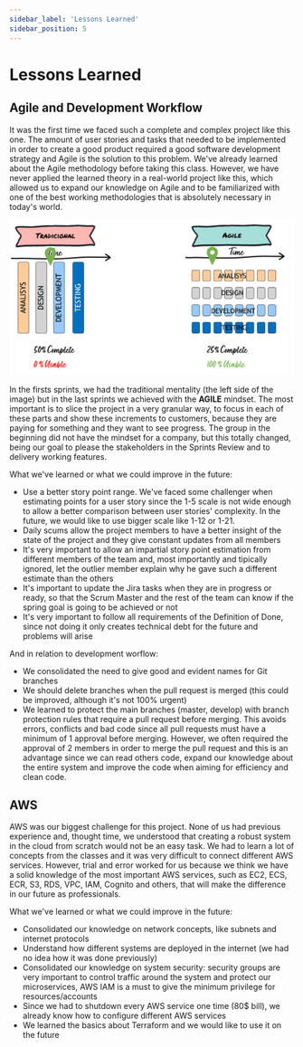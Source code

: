 ```yaml
---
sidebar_label: 'Lessons Learned'
sidebar_position: 5
---
```


# Lessons Learned

## Agile and Development Workflow 

It was the first time we faced such a complete and complex project like this one. The amount of user stories and tasks that needed to be implemented in order to create a good product required a good software development strategy and Agile is the solution to this problem. We've already learned about the Agile methodology before taking this class. However, we have never applied the learned theory in a real-world project like this, which allowed us to expand our knowledge on Agile and to be familiarized with one of the best working methodologies that is absolutely necessary in today's world.

![AGILE vs TRADICIONAL](../static/img/main_difference.png)

In the firsts sprints, we had the traditional mentality (the left side of the image) but in the last sprints we achieved with the **AGILE** mindset. The most important is to slice the project in a very granular way, to focus in each of these parts and show these increments to customers, because they are paying for something and they want to see progress. The group in the beginning did not have the mindset for a company, but this totally changed, being our goal to please the stakeholders in the Sprints Review and to delivery working features.

What we've learned or what we could improve in the future:

- Use a better story point range. We've faced some challenger when estimating points for a user story since the 1-5 scale is not wide enough to allow a better comparison between user stories' complexity. In the future, we would like to use bigger scale like 1-12 or 1-21.
- Daily scums allow the project members to have a better insight of the state of the project and they give constant updates from all members
- It's very important to allow an impartial story point estimation from different members of the team and, most importantly and tipically ignored, let the outlier member explain why he gave such a different estimate than the others
- It's important to update the Jira tasks when they are in progress or ready, so that the Scrum Master and the rest of the team can know if the spring goal is going to be achieved or not
- It's very important to follow all requirements of the Definition of Done, since not doing it only creates technical debt for the future and problems will arise

And in relation to development worflow: 

- We consolidated the need to give good and evident names for Git branches
- We should delete branches when the pull request is merged (this could be improved, although it's not 100% urgent)
- We learned to protect the main branches (master, develop) with branch protection rules that require a pull request before merging. This avoids errors, conflicts and bad code since all pull requests must have a minimum of 1 approval before merging. However, we often required the approval of 2 members in order to merge the pull request and this is an advantage since we can read others code, expand our knowledge about the entire system and improve the code when aiming for efficiency and clean code.


## AWS

AWS was our biggest challenge for this project. None of us had previous experience and, thought time, we understood that creating a robust system in the cloud from scratch would not be an easy task. We had to learn a lot of concepts from the classes and it was very difficult to connect different AWS services. However, trial and error worked for us because we think we have a solid knowledge of the most important AWS services, such as EC2, ECS, ECR, S3, RDS, VPC, IAM, Cognito and others, that will make the difference in our future as professionals.

What we've learned or what we could improve in the future:

- Consolidated our knowledge on network concepts, like subnets and internet protocols
- Understand how different systems are deployed in the internet (we had no idea how it was done previously)
- Consolidated our knowledge on system security: security groups are very important to control traffic around the system and protect our microservices, AWS IAM is a must to give the minimum privilege for resources/accounts
- Since we had to shutdown every AWS service one time (80$ bill), we already know how to configure different AWS services
- We learned the basics about Terraform and we would like to use it on the future
